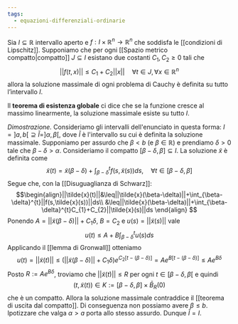 ```yaml
---
tags:
  - equazioni-differenziali-ordinarie
---
```

Sia $I ⊆ \mathbb{R}$ intervallo aperto e $f : I × \mathbb{R}^n → \mathbb{R}^n$ che soddisfa le [[condizioni di Lipschitz]]. Supponiamo che per ogni [[Spazio metrico compatto|compatto]] $J ⊆ I$ esistano due costanti $C_1, C_2 ≥ 0$ tali che
$$||f (t, x)|| ≤ C_1 + C_2 ||x||\quad∀t ∈ J , ∀x ∈ \mathbb{R}^n$$
allora la soluzione massimale di ogni problema di Cauchy è definita su tutto l’intervallo $I$.

Il **teorema di esistenza globale** ci dice che se la funzione cresce al massimo linearmente, la soluzione massimale esiste su tutto $I$.

*Dimostrazione.* Consideriamo gli intervalli dell'enunciato in questa forma: $I=]a,b[ \supseteq \tilde{I}=]\alpha,\beta[$, dove $\tilde{I}$ è l'intervallo su cui è definita la soluzione massimale. Supponiamo per assurdo che $\beta<b$ (e $\beta\in\mathbb{R}$) e prendiamo $\delta>0$ tale che $\beta-\delta>\alpha$. Consideriamo il compatto $[\beta-\delta,\beta]\subseteq I$. La soluzione $\tilde{x}$ è definita come
$$\tilde{x}(t)=\tilde{x}(\beta-\delta)+\int_{\beta-\delta}^{t}f(s, \tilde{x}(s))ds,\quad\forall t\in[\beta-\delta,\beta]$$
Segue che, con la [[Disuguaglianza di Schwarz]]:
$$\begin{align}||\tilde{x}(t)||&\leq||\tilde{x}(\beta-\delta)||+\int_{\beta-\delta}^{t}||f(s,\tilde{x}(s))||ds\\
&\leq||\tilde{x}(\beta-\delta)||+\int_{\beta-\delta}^{t}C_{1}+C_{2}||\tilde{x}(s)||ds
\end{align}
$$
Ponendo $A=||\tilde{x}(\beta-\delta)||+C_{1}\delta$, $B=C_{2}$ e $u(s)=||\tilde{x}(s)||$ vale
$$u(t)\leq A+B\int_{\beta-\delta}^{t}u(s)ds$$
Applicando il [[lemma di Gronwall]] otteniamo
$$u(t)=||\tilde{x}(t)||\leq (||\tilde{x}(\beta-\delta)||+C_{1}\delta)e^{C_{2}[t-(\beta-\delta)]}=Ae^{B[t-(\beta-\delta)]}\leq Ae^{B\delta}$$
Posto $R:=Ae^{B\delta}$, troviamo che $||\tilde{x}(t)||\leq R$ per ogni $t\in[\beta-\delta,\beta[$ e quindi
$$(t,\tilde{x}(t))\in K:=[\beta-\delta,\beta]\times\bar{B}_{R}(0)$$
che è un compatto. Allora la soluzione massimale contraddice il [[teorema di uscita dal compatto]]. Di conseguenza non possiamo avere $\beta\leq b$. Ipotizzare che valga $\alpha>a$ porta allo stesso assurdo. Dunque $\tilde{I}=I$.